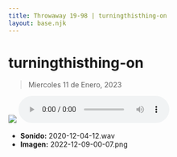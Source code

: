 ```yaml
---
title: Throwaway 19-98 | turningthisthing-on
layout: base.njk
---
```


# turningthisthing-on 

> Miercoles 11 de Enero, 2023

<div>
  <img src="./cover.png" />
  <audio src="./audio.mp3" preload="metadata" controls />
</div>

- **Sonido:** 2020-12-04-12.wav
- **Imagen:** 2022-12-09-00-07.png
